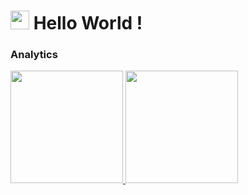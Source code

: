 <h1><img src="https://emojis.slackmojis.com/emojis/images/1531849430/4246/blob-sunglasses.gif?1531849430" width="30"/> Hello World ! </h1>

### Analytics

<p align="left">
<a href="https://github.com/GuillaumeFalourd">
  <img height="180em" src="https://github-readme-streak-stats.herokuapp.com/?user=llima"/>
  <img height="180em" src="https://github-readme-stats.vercel.app/api/?username=llima&count_private=true&show_icons=true"/>
</a>
</p>

